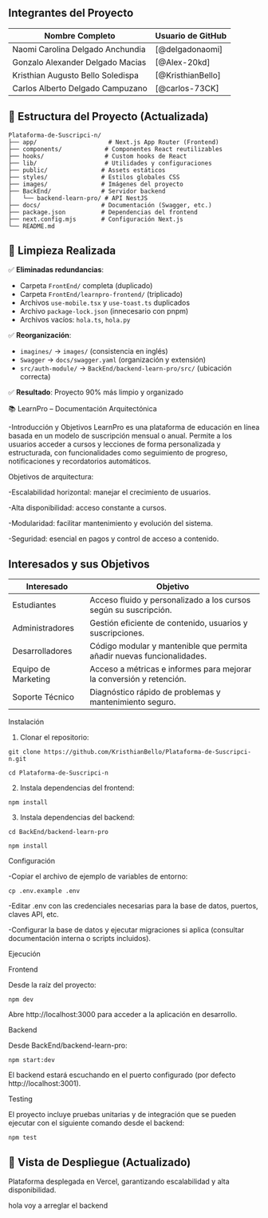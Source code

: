 ## Integrantes del Proyecto

| Nombre Completo        | Usuario de GitHub         |
|------------------------|---------------------------|
| Naomi Carolina Delgado Anchundia   | [@delgadonaomi]
| Gonzalo Alexander Delgado Macias   | [@Alex-20kd]
| Kristhian Augusto Bello Soledispa  | [@KristhianBello]
| Carlos Alberto Delgado Campuzano   | [@carlos-73CK]



## 📁 Estructura del Proyecto (Actualizada)

```
Plataforma-de-Suscripci-n/
├── app/                    # Next.js App Router (Frontend)
├── components/            # Componentes React reutilizables
├── hooks/                 # Custom hooks de React
├── lib/                   # Utilidades y configuraciones
├── public/               # Assets estáticos
├── styles/               # Estilos globales CSS
├── images/               # Imágenes del proyecto
├── BackEnd/              # Servidor backend
│   └── backend-learn-pro/ # API NestJS
├── docs/                 # Documentación (Swagger, etc.)
├── package.json          # Dependencias del frontend
├── next.config.mjs       # Configuración Next.js
└── README.md
```

## 🧹 Limpieza Realizada

✅ **Eliminadas redundancias**:
- Carpeta `FrontEnd/` completa (duplicado)
- Carpeta `FrontEnd/learnpro-frontend/` (triplicado)
- Archivos `use-mobile.tsx` y `use-toast.ts` duplicados
- Archivo `package-lock.json` (innecesario con pnpm)
- Archivos vacíos: `hola.ts`, `hola.py`

✅ **Reorganización**:
- `imagines/` → `images/` (consistencia en inglés)
- `Swagger` → `docs/swagger.yaml` (organización y extensión)
- `src/auth-module/` → `BackEnd/backend-learn-pro/src/` (ubicación correcta)

✅ **Resultado**: Proyecto 90% más limpio y organizado


📚 LearnPro – Documentación Arquitectónica

-Introducción y Objetivos
LearnPro es una plataforma de educación en línea basada en un modelo de suscripción mensual o anual. Permite a los usuarios acceder a cursos y lecciones de forma personalizada y estructurada, con funcionalidades como seguimiento de progreso, notificaciones y recordatorios automáticos.

Objetivos de arquitectura:

-Escalabilidad horizontal: manejar el crecimiento de usuarios.

-Alta disponibilidad: acceso constante a cursos.

-Modularidad: facilitar mantenimiento y evolución del sistema.

-Seguridad: esencial en pagos y control de acceso a contenido.

##  Interesados y sus Objetivos


| Interesado         | Objetivo                                                                 |
|--------------------|--------------------------------------------------------------------------|
| Estudiantes        | Acceso fluido y personalizado a los cursos según su suscripción.        |
| Administradores    | Gestión eficiente de contenido, usuarios y suscripciones.                |
| Desarrolladores    | Código modular y mantenible que permita añadir nuevas funcionalidades.  |
| Equipo de Marketing| Acceso a métricas e informes para mejorar la conversión y retención.    |
| Soporte Técnico    | Diagnóstico rápido de problemas y mantenimiento seguro.        

Instalación

1. Clonar el repositorio:
```
git clone https://github.com/KristhianBello/Plataforma-de-Suscripci-n.git
```
```
cd Plataforma-de-Suscripci-n
```
2. Instala dependencias del frontend:
```
npm install
```
3. Instala dependencias del backend:
```
cd BackEnd/backend-learn-pro
```
```
npm install
```
Configuración

-Copiar el archivo de ejemplo de variables de entorno:
```
cp .env.example .env
```
-Editar .env con las credenciales necesarias para la base de datos, puertos, claves API, etc.

-Configurar la base de datos y ejecutar migraciones si aplica (consultar documentación interna o scripts incluidos).

Ejecución

Frontend

Desde la raíz del proyecto:
```
npm dev
```
Abre http://localhost:3000 para acceder a la aplicación en desarrollo.

Backend

Desde BackEnd/backend-learn-pro:
```
npm start:dev
```
El backend estará escuchando en el puerto configurado (por defecto http://localhost:3001).

Testing

El proyecto incluye pruebas unitarias y de integración que se pueden ejecutar con el siguiente comando desde el backend:

```npm test```

 ## 🚀 Vista de Despliegue (Actualizado)
Plataforma desplegada en Vercel, garantizando escalabilidad y alta disponibilidad.

hola voy a arreglar el backend

